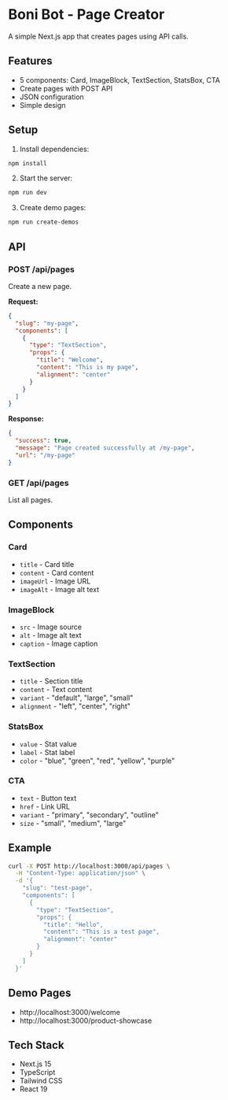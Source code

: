 # Boni Bot - Page Creator

A simple Next.js app that creates pages using API calls.

## Features

- 5 components: Card, ImageBlock, TextSection, StatsBox, CTA
- Create pages with POST API
- JSON configuration
- Simple design

## Setup

1. Install dependencies:
```bash
npm install
```

2. Start the server:
```bash
npm run dev
```

3. Create demo pages:
```bash
npm run create-demos
```

## API

### POST /api/pages

Create a new page.

**Request:**
```json
{
  "slug": "my-page",
  "components": [
    {
      "type": "TextSection",
      "props": {
        "title": "Welcome",
        "content": "This is my page",
        "alignment": "center"
      }
    }
  ]
}
```

**Response:**
```json
{
  "success": true,
  "message": "Page created successfully at /my-page",
  "url": "/my-page"
}
```

### GET /api/pages

List all pages.

## Components

### Card
- `title` - Card title
- `content` - Card content  
- `imageUrl` - Image URL
- `imageAlt` - Image alt text

### ImageBlock
- `src` - Image source
- `alt` - Image alt text
- `caption` - Image caption

### TextSection
- `title` - Section title
- `content` - Text content
- `variant` - "default", "large", "small"
- `alignment` - "left", "center", "right"

### StatsBox
- `value` - Stat value
- `label` - Stat label
- `color` - "blue", "green", "red", "yellow", "purple"

### CTA
- `text` - Button text
- `href` - Link URL
- `variant` - "primary", "secondary", "outline"
- `size` - "small", "medium", "large"

## Example

```bash
curl -X POST http://localhost:3000/api/pages \
  -H "Content-Type: application/json" \
  -d '{
    "slug": "test-page",
    "components": [
      {
        "type": "TextSection",
        "props": {
          "title": "Hello",
          "content": "This is a test page",
          "alignment": "center"
        }
      }
    ]
  }'
```

## Demo Pages

- http://localhost:3000/welcome
- http://localhost:3000/product-showcase

## Tech Stack

- Next.js 15
- TypeScript
- Tailwind CSS
- React 19
